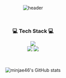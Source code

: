 <div align="center">
  
![header](https://capsule-render.vercel.app/api?type=cylinder&color=000000&height=150&section=header&text=MINJAE's&fontColor=ffffff&fontSize=70&animation=fadeIn&fontAlignY=55)
</div>

<br/>

<div align="center">

### 💻 Tech Stack 💻

<!-- <img src="https://img.shields.io/badge/javascript-F7DF1E?style=for-the-badge&logo=javascript&logoColor=white"/> -->
<img src="https://img.shields.io/badge/typescript-3178C6?style=for-the-badge&logo=typescript&logoColor=white"/>
<br/>

<img src="https://img.shields.io/badge/react-61DAFB?style=for-the-badge&logo=react&logoColor=white"/>
<img src="https://img.shields.io/badge/next.js-000000?style=for-the-badge&logo=next.js&logoColor=white"/>


<br/><br/>
![minjae46's GitHub stats](https://github-readme-stats.vercel.app/api?username=minjae46&show_icons=true&theme=graywhite)

<div align="center">
